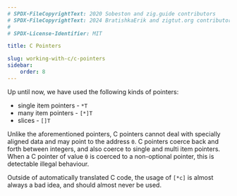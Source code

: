 ```yaml
---
# SPDX-FileCopyrightText: 2020 Sobeston and zig.guide contributors
# SPDX-FileCopyrightText: 2024 BratishkaErik and zigtut.org contributors
#
# SPDX-License-Identifier: MIT

title: C Pointers

slug: working-with-c/c-pointers
sidebar:
    order: 8
---
```


Up until now, we have used the following kinds of pointers:

- single item pointers - `*T`
- many item pointers - `[*]T`
- slices - `[]T`

Unlike the aforementioned pointers, C pointers cannot deal with specially
aligned data and may point to the address `0`. C pointers coerce back and forth
between integers, and also coerce to single and multi item pointers. When a C
pointer of value `0` is coerced to a non-optional pointer, this is detectable
illegal behaviour.

Outside of automatically translated C code, the usage of `[*c]` is almost always
a bad idea, and should almost never be used.
